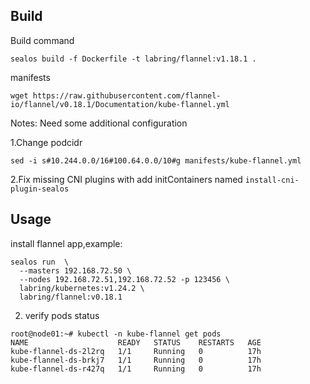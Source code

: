 ## Build

Build command

```shell
sealos build -f Dockerfile -t labring/flannel:v1.18.1 .
```

manifests

```shell
wget https://raw.githubusercontent.com/flannel-io/flannel/v0.18.1/Documentation/kube-flannel.yml
```

Notes: Need some additional configuration

1.Change podcidr

```shell
sed -i s#10.244.0.0/16#100.64.0.0/10#g manifests/kube-flannel.yml 
```

2.Fix missing CNI plugins with add initContainers named `install-cni-plugin-sealos`


## Usage

install flannel app,example:
```shell
sealos run  \
  --masters 192.168.72.50 \
  --nodes 192.168.72.51,192.168.72.52 -p 123456 \
  labring/kubernetes:v1.24.2 \
  labring/flannel:v0.18.1
```

2. verify pods status

```shell
root@node01:~# kubectl -n kube-flannel get pods
NAME                    READY   STATUS    RESTARTS   AGE
kube-flannel-ds-2l2rq   1/1     Running   0          17h
kube-flannel-ds-brkj7   1/1     Running   0          17h
kube-flannel-ds-r427q   1/1     Running   0          17h
```
